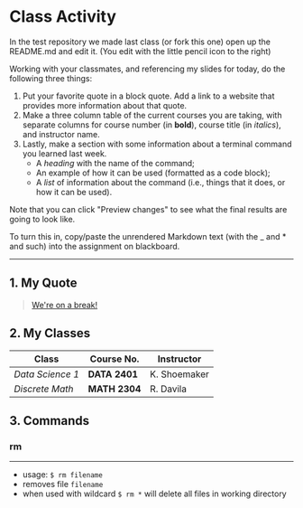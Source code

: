 # Class Activity
 
In the test repository we made last class (or fork this one) open up the README.md and edit it. (You edit with the little pencil icon to the right) 

Working with your classmates, and referencing my slides for today, do the following three things:

1. Put your favorite quote in a block quote. Add a link to a website that provides more information about that quote. 
2. Make a three column table of the current courses you are taking, with separate columns for course number (in __bold__), course title (in _italics_), and instructor name.
3. Lastly, make a section with some information about a terminal command you learned last week.
     + A _heading_ with the name of the command;
     + An example of how it can be used (formatted as a code block);
     + A _list_ of information about the command (i.e., things that it does, or how it can be used).
     
Note that you can click "Preview changes" to see what the final results are going to look like. 
     
To turn this in, copy/paste the unrendered Markdown text (with the _ and * and such) into the assignment on blackboard.

---

## 1. My Quote
>[We're on a break!](https://www.quora.com/What-do-you-think-about-the-We-were-on-a-break-incident-on-Friends-Do-you-think-that-Rosss-act-was-pardonable-Rachel-overreacted-or-was-Rachel-right-in-completely-blaming-Ross-Who-should-have-been-assigned-the-blame-if-anyone)
>

## 2. My Classes
|Class         |Course No.|Instructor|
|--------------|----------|----------|
|*Data Science 1*|**DATA 2401** |K. Shoemaker|
|*Discrete Math* |**MATH 2304** |R. Davila|

## 3. Commands
### rm
---
- usage: ```$ rm filename```
- removes file ```filename```
- when used with wildcard ```$ rm *``` will delete all files in working directory

